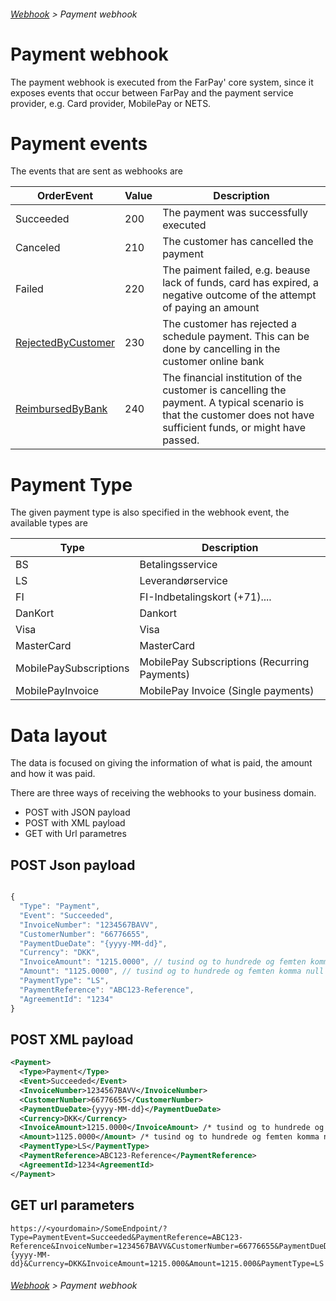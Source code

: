 ###### [Webhook](README.md) > Payment webhook

# Payment webhook
The payment webhook is executed from the FarPay' core system, since it exposes events that occur between FarPay and the payment service provider, e.g. Card provider, MobilePay or NETS.

# Payment events
The events that are sent as webhooks are 

| OrderEvent     | Value  | Description  |
|----------------|--------|--------------|
| Succeeded      |  200   | The payment was successfully executed |
| Canceled       |  210   | The customer has cancelled the payment |
| Failed         |  220   | The paiment failed, e.g. beause lack of funds, card has expired, a negative outcome of the attempt of paying an amount |
| [RejectedByCustomer](PaymentWebhookRejectedByCustomer.md) | 230 | The customer has rejected a schedule payment. This can be done by cancelling in the customer online bank |
| [ReimbursedByBank](PaymentWebhookReimbursedByBank.md) | 240 |  The financial institution of the customer is cancelling the payment. A typical scenario is that the customer does not have sufficient funds, or might have passed. |

# Payment Type
The given payment type is also specified in the webhook event, the available types are

| Type                   | Description                                  |
|------------------------|----------------------------------------------|
| BS                     | Betalingsservice                             |
| LS                     | Leverandørservice                            |
| FI                     | FI-Indbetalingskort (+71)....                |
| DanKort                | Dankort                                      |
| Visa                   | Visa                                         |
| MasterCard             | MasterCard                                   |
| MobilePaySubscriptions | MobilePay Subscriptions (Recurring Payments) |
| MobilePayInvoice       | MobilePay Invoice (Single payments)          |


# Data layout
The data is focused on giving the information of what is paid, the amount and how it was paid.

There are three ways of receiving the webhooks to your business domain.
* POST with JSON payload
* POST with XML payload
* GET with Url parametres



## POST Json payload
```JavaScript

{
  "Type": "Payment",
  "Event": "Succeeded",
  "InvoiceNumber": "1234567BAVV",
  "CustomerNumber": "66776655",
  "PaymentDueDate": "{yyyy-MM-dd}",
  "Currency": "DKK",
  "InvoiceAmount": "1215.0000", // tusind og to hundrede og femten komma null kr.
  "Amount": "1125.0000", // tusind og to hundrede og femten komma null kr.
  "PaymentType": "LS",
  "PaymentReference": "ABC123-Reference",
  "AgreementId": "1234"
}

```

## POST XML payload

```XML
<Payment>
  <Type>Payment</Type>
  <Event>Succeeded</Event>
  <InvoiceNumber>1234567BAVV</InvoiceNumber>
  <CustomerNumber>66776655</CustomerNumber>
  <PaymentDueDate>{yyyy-MM-dd}</PaymentDueDate>
  <Currency>DKK</Currency>
  <InvoiceAmount>1215.0000</InvoiceAmount> /* tusind og to hundrede og femten komma null kr. */
  <Amount>1125.0000</Amount> /* tusind og to hundrede og femten komma null kr. */
  <PaymentType>LS</PaymentType>
  <PaymentReference>ABC123-Reference</PaymentReference>
  <AgreementId>1234<AgreementId>
</Payment>
```

## GET url parameters

```
https://<yourdomain>/SomeEndpoint/?Type=PaymentEvent=Succeeded&PaymentReference=ABC123-Reference&InvoiceNumber=1234567BAVV&CustomerNumber=66776655&PaymentDueDate={yyyy-MM-dd}&Currency=DKK&InvoiceAmount=1215.000&Amount=1215.000&PaymentType=LS
```



###### [Webhook](README.md) > Payment webhook
